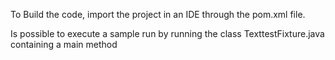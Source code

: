 To Build the code, import the project in an IDE through the pom.xml file.

Is possible to execute a sample run by running the class TexttestFixture.java containing a main method
